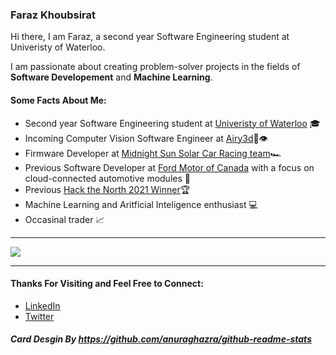 ### Faraz Khoubsirat

Hi there, I am Faraz, a second year Software Engineering student at Univeristy of Waterloo.

I am passionate about creating problem-solver projects in the fields of **Software Developement** and **Machine Learning**.

#### Some Facts About Me:
- Second year Software Engineering student at [Univeristy of Waterloo](https://uwaterloo.ca/engineering/) 🎓
- Incoming Computer Vision Software Engineer at [Airy3d](https://www.airy3d.com/)🤖👁
- Firmware Developer at [Midnight Sun Solar Car Racing team](https://www.uwmidsun.com/)🏎️
- Previous Software Developer at [Ford Motor of Canada](https://www.ford.ca/) with a focus on cloud-connected automotive modules 🚗
- Previous [Hack the North 2021 Winner](https://devpost.com/software/diva)🏆
- Machine Learning and Aritficial Inteligence enthusiast 💻
- Occasinal trader 📈

---

<a href="https://github.com/anuraghazra/github-readme-stats">
  <img align="center" src="https://github-readme-stats.vercel.app/api?username=farazkh80&include_all_commits=true&count_private=true&show_icons=true&theme=radical&title_color='#42ddf5'&text_color='#55de4e'&icon_color='#c45a73'" />
</a> 
 
 ---
 
 #### Thanks For Visiting and Feel Free to Connect:
 - [LinkedIn](https://www.linkedin.com/in/farazkh80/)
 - [Twitter](https://twitter.com/farazkh80)

##### Card Desgin By https://github.com/anuraghazra/github-readme-stats
